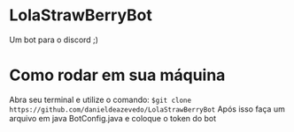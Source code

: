 # LolaStrawBerryBot
Um bot para o discord ;)
# Como rodar em sua máquina
Abra seu terminal e utilize o comando:
```$git clone https://github.com/danieldeazevedo/LolaStrawBerryBot```
Após isso faça um arquivo em java BotConfig.java e coloque o token do bot

